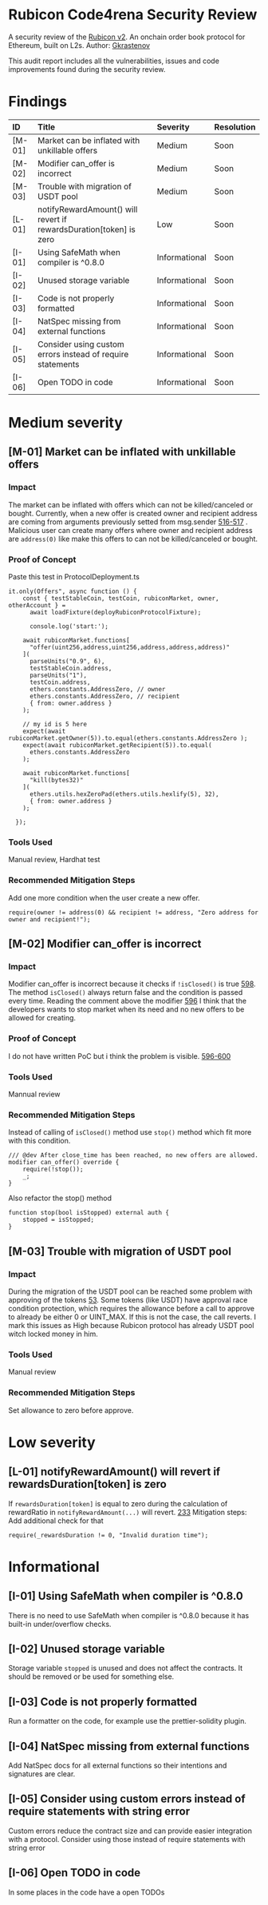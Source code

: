 
# Rubicon Code4rena Security Review

A security review of the [Rubicon v2](https://code4rena.com/contests/2023-04-rubicon-v2). An onchain order book protocol for Ethereum, built on L2s.
Author: [Gkrastenov](https://twitter.com/gkrastenov)

This audit report includes all the vulnerabilities, issues and code improvements found during the security review.

# Findings

| ID     | Title                                                                       | Severity      | Resolution   |
| :----- | :-------------------------------------------------------------------------- | :------------ | :----------- |
| [M-01] | Market can be inflated with unkillable offers                               | Medium        | Soon         |
| [M-02] | Modifier can_offer is incorrect                                             | Medium        | Soon         |
| [M-03] | Trouble with migration of USDT pool                                         | Medium        | Soon         |
| [L-01] | notifyRewardAmount() will revert if rewardsDuration[token] is zero          | Low           | Soon         |
| [I-01] | Using SafeMath when compiler is ^0.8.0                                      | Informational | Soon         |
| [I-02] | Unused storage variable                                                     | Informational | Soon         |
| [I-03] | Code is not properly formatted                                              | Informational | Soon         |
| [I-04] | NatSpec missing from external functions                                     | Informational | Soon         |
| [I-05] | Consider using custom errors instead of require statements                  | Informational | Soon         |
| [I-06] | Open TODO in code                                                           | Informational | Soon         |

# Medium severity

## [M-01] Market can be inflated with unkillable offers

### Impact
The market can be inflated with offers which can not be killed/canceled or bought. Currently, when a new offer is created owner and recipient address are coming from arguments previously setted from msg.sender [516-517](https://github.com/code-423n4/2023-04-rubicon/blob/main/contracts/RubiconMarket.sol#L516-L517) . Malicious user can create many offers where owner and recipient address are `address(0)` like make this offers to can not be killed/canceled or bought.

### Proof of Concept
Paste this test in ProtocolDeployment.ts

```
it.only(Offers", async function () {
    const { testStableCoin, testCoin, rubiconMarket, owner, otherAccount } =
      await loadFixture(deployRubiconProtocolFixture);

      console.log('start:');

    await rubiconMarket.functions[
      "offer(uint256,address,uint256,address,address,address)"
    ](
      parseUnits("0.9", 6),
      testStableCoin.address,
      parseUnits("1"),
      testCoin.address,
      ethers.constants.AddressZero, // owner
      ethers.constants.AddressZero, // recipient
      { from: owner.address }
    );

    // my id is 5 here
    expect(await rubiconMarket.getOwner(5)).to.equal(ethers.constants.AddressZero );
    expect(await rubiconMarket.getRecipient(5)).to.equal(
      ethers.constants.AddressZero
    );

    await rubiconMarket.functions[
      "kill(bytes32)"
    ](
      ethers.utils.hexZeroPad(ethers.utils.hexlify(5), 32),
      { from: owner.address }
    );

  });
```

### Tools Used
Manual review, Hardhat test

### Recommended Mitigation Steps
Add one more condition when the user create a new offer.

```
require(owner != address(0) && recipient != address, "Zero address for owner and recipient!");
```

## [M-02] Modifier can_offer is incorrect

### Impact
Modifier can_offer is incorrect because it checks if `!isClosed()` is true [598](https://github.com/code-423n4/2023-04-rubicon/blob/main/contracts/RubiconMarket.sol#L598). The method `isClosed()` always return false and the condition is passed every time. Reading the comment above the modifier [596](https://github.com/code-423n4/2023-04-rubicon/blob/main/contracts/RubiconMarket.sol#L596) I think that the developers wants to stop market when its need and no new offers to be allowed for creating.

### Proof of Concept
I do not have written PoC but i think the problem is visible.
[596-600](https://github.com/code-423n4/2023-04-rubicon/blob/main/contracts/RubiconMarket.sol#L596-L600)

### Tools Used
Mannual review

### Recommended Mitigation Steps
Instead of calling of `isClosed()` method use `stop()` method which fit more with this condition.

```
/// @dev After close_time has been reached, no new offers are allowed.
modifier can_offer() override {
    require(!stop());
    _;
}
```

Also refactor the stop() method

```
function stop(bool isStopped) external auth {
    stopped = isStopped;
}
```

## [M-03] Trouble with migration of USDT pool

### Impact
During the migration of the USDT pool can be reached some problem with approving of the tokens [53](https://github.com/code-423n4/2023-04-rubicon/blob/main/contracts/V2Migrator.sol#L53). Some tokens (like USDT) have approval race condition protection, which requires the allowance before a call to approve to already be either 0 or UINT_MAX. If this is not the case, the call reverts. I mark this issues as High because Rubicon protocol has already USDT pool witch locked money in him.

### Tools Used
Manual review

### Recommended Mitigation Steps
Set allowance to zero before approve.

# Low severity

## [L-01] notifyRewardAmount() will revert if rewardsDuration[token] is zero
If `rewardsDuration[token]` is equal to zero during the calculation of rewardRatio in `notifyRewardAmount(...)` will revert.
[233](https://github.com/code-423n4/2023-04-rubicon/blob/main/contracts/periphery/BathBuddy.sol#L233)
Mitigation steps:
Add additional check for that

```
require(_rewardsDuration != 0, "Invalid duration time");
```

# Informational

## [I-01] Using SafeMath when compiler is ^0.8.0
There is no need to use SafeMath when compiler is ^0.8.0 because it has built-in under/overflow checks.

## [I-02] Unused storage variable
Storage variable `stopped` is unused and does not affect the contracts. It should be removed or be used for something else.

## [I-03] Code is not properly formatted
Run a formatter on the code, for example use the prettier-solidity plugin.

## [I-04] NatSpec missing from external functions
Add NatSpec docs for all external functions so their intentions and signatures are clear.

## [I-05] Consider using custom errors instead of require statements with string error
Custom errors reduce the contract size and can provide easier integration with a protocol. Consider using those instead of require statements with string error

## [I-06] Open TODO in code
In some places in the code have a open TODOs